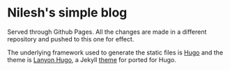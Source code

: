 # Nilesh's simple blog

Served through Github Pages. All the changes are made in a different repository and pushed to this one for effect. 

The underlying framework used to generate the static files is [Hugo](https://gohugo.io/) and the theme is [Lanyon Hugo](https://github.com/tummychow/lanyon-hugo),
a Jekyll [theme](https://github.com/poole/lanyon) for ported for Hugo.

